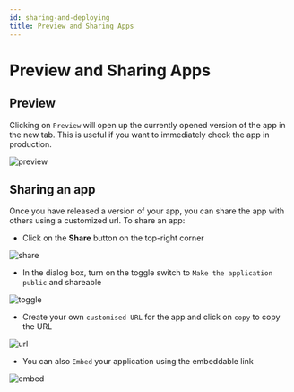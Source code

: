 ```yaml
---
id: sharing-and-deploying
title: Preview and Sharing Apps
---
```


# Preview and Sharing Apps

## Preview

Clicking on `Preview` will open up the currently opened version of the app in the new tab. This is useful if you want to immediately check the app in production.


<img className="screenshot-full" src="/img/tutorial/sharing/preview.gif" alt="preview" />

## Sharing an app

Once you have released a version of your app, you can share the app with others using a customized url. To share an app:

- Click on the **Share** button on the top-right corner

<div style={{textAlign: 'center'}}>


<img className="screenshot-full" src="/img/tutorial/sharing/share.png" alt="share" />


</div>

- In the dialog box, turn on the toggle switch to `Make the application public` and shareable

<div style={{textAlign: 'center'}}>


<img className="screenshot-full" src="/img/tutorial/sharing/toggle.png"  alt="toggle" />


</div>

- Create your own `customised URL` for the app and click on `copy` to copy the URL

<div style={{textAlign: 'center'}}>

<img className="screenshot-full" src="/img/tutorial/sharing/url.png" alt="url" />


</div>

- You can also `Embed` your application using the embeddable link

<div style={{textAlign: 'center'}}>

<img className="screenshot-full" src="/img/tutorial/sharing/embed.png" alt="embed" />


</div>

